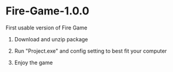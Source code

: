 # Fire-Game-1.0.0

First usable version of Fire Game
  
  1. Download and unzip package
  
  2. Run "Project.exe" and config setting to best fit your computer
  
  3. Enjoy the game
